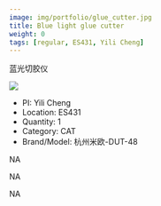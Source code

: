 ```yaml
---
image: img/portfolio/glue_cutter.jpg
title: Blue light glue cutter
weight: 0
tags: [regular, ES431, Yili Cheng]
---
```


蓝光切胶仪

<!--more-->

![](../../img/portfolio/glue_cutter.jpg)

- PI: Yili Cheng
- Location: ES431
- Quantity: 1
- Category: CAT
- Brand/Model: 杭州米欧-DUT-48

NA

NA

NA
